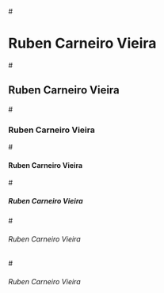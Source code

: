 #<h1> Ruben Carneiro Vieira </h1>
#<h2> Ruben Carneiro Vieira </h2>
#<h3> Ruben Carneiro Vieira </h3>
#<h4> Ruben Carneiro Vieira </h4>
#<h5> Ruben Carneiro Vieira </h5>
#<h6> Ruben Carneiro Vieira </h6>
#<h6> Ruben Carneiro Vieira </h6>
